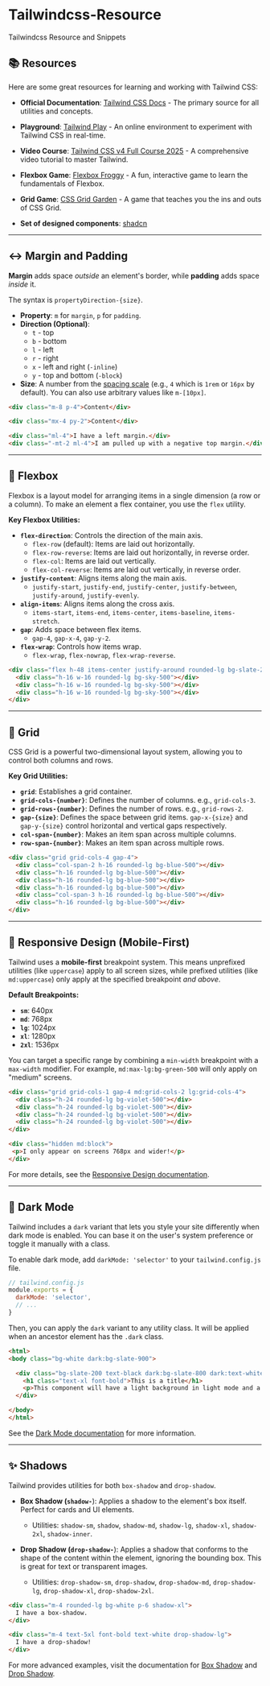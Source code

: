 # Tailwindcss-Resource

Tailwindcss Resource and Snippets

## 📚 Resources

Here are some great resources for learning and working with Tailwind CSS:

  * **Official Documentation**: [Tailwind CSS Docs](https://tailwindcss.com/docs) - The primary source for all utilities and concepts.
  * **Playground**: [Tailwind Play](https://play.tailwindcss.com/) - An online environment to experiment with Tailwind CSS in real-time.
  * **Video Course**: [Tailwind CSS v4 Full Course 2025](https://youtu.be/6biMWgD6_JY?si=YJCYCRIWjjyK0XSY) - A comprehensive video tutorial to master Tailwind.
  * **Flexbox Game**: [Flexbox Froggy](https://flexboxfroggy.com/) - A fun, interactive game to learn the fundamentals of Flexbox.
  * **Grid Game**: [CSS Grid Garden](https://cssgridgarden.com/) - A game that teaches you the ins and outs of CSS Grid.
  
  * **Set of designed components**: [shadcn](https://ui.shadcn.com/)

-----

## ↔️ Margin and Padding

**Margin** adds space *outside* an element's border, while **padding** adds space *inside* it.

The syntax is `propertyDirection-{size}`.

  * **Property**: `m` for `margin`, `p` for `padding`.
  * **Direction (Optional)**:
      * `t` - top
      * `b` - bottom
      * `l` - left
      * `r` - right
      * `x` - left and right (`-inline`)
      * `y` - top and bottom (`-block`)
  * **Size**: A number from the [spacing scale](https://tailwindcss.com/docs/customizing-spacing) (e.g., `4` which is `1rem` or `16px` by default). You can also use arbitrary values like `m-[10px]`.

<!-- end list -->

```html
<div class="m-8 p-4">Content</div>

<div class="mx-4 py-2">Content</div>

<div class="ml-4">I have a left margin.</div>
<div class="-mt-2 ml-4">I am pulled up with a negative top margin.</div>
```

-----

## 💪 Flexbox

Flexbox is a layout model for arranging items in a single dimension (a row or a column). To make an element a flex container, you use the `flex` utility.

**Key Flexbox Utilities:**

  * **`flex-direction`**: Controls the direction of the main axis.
      * `flex-row` (default): Items are laid out horizontally.
      * `flex-row-reverse`: Items are laid out horizontally, in reverse order.
      * `flex-col`: Items are laid out vertically.
      * `flex-col-reverse`: Items are laid out vertically, in reverse order.
  * **`justify-content`**: Aligns items along the main axis.
      * `justify-start`, `justify-end`, `justify-center`, `justify-between`, `justify-around`, `justify-evenly`.
  * **`align-items`**: Aligns items along the cross axis.
      * `items-start`, `items-end`, `items-center`, `items-baseline`, `items-stretch`.
  * **`gap`**: Adds space between flex items.
      * `gap-4`, `gap-x-4`, `gap-y-2`.
  * **`flex-wrap`**: Controls how items wrap.
      * `flex-wrap`, `flex-nowrap`, `flex-wrap-reverse`.

<!-- end list -->

```html
<div class="flex h-48 items-center justify-around rounded-lg bg-slate-200">
  <div class="h-16 w-16 rounded-lg bg-sky-500"></div>
  <div class="h-16 w-16 rounded-lg bg-sky-500"></div>
  <div class="h-16 w-16 rounded-lg bg-sky-500"></div>
</div>
```

-----

## 🏁 Grid

CSS Grid is a powerful two-dimensional layout system, allowing you to control both columns and rows.

**Key Grid Utilities:**

  * **`grid`**: Establishes a grid container.
  * **`grid-cols-{number}`**: Defines the number of columns. e.g., `grid-cols-3`.
  * **`grid-rows-{number}`**: Defines the number of rows. e.g., `grid-rows-2`.
  * **`gap-{size}`**: Defines the space between grid items. `gap-x-{size}` and `gap-y-{size}` control horizontal and vertical gaps respectively.
  * **`col-span-{number}`**: Makes an item span across multiple columns.
  * **`row-span-{number}`**: Makes an item span across multiple rows.

<!-- end list -->

```html
<div class="grid grid-cols-4 gap-4">
  <div class="col-span-2 h-16 rounded-lg bg-blue-500"></div>
  <div class="h-16 rounded-lg bg-blue-500"></div>
  <div class="h-16 rounded-lg bg-blue-500"></div>
  <div class="h-16 rounded-lg bg-blue-500"></div>
  <div class="col-span-3 h-16 rounded-lg bg-blue-500"></div>
  <div class="h-16 rounded-lg bg-blue-500"></div>
</div>
```

-----

## 📱 Responsive Design (Mobile-First)

Tailwind uses a **mobile-first** breakpoint system. This means unprefixed utilities (like `uppercase`) apply to all screen sizes, while prefixed utilities (like `md:uppercase`) only apply at the specified breakpoint *and above*.

**Default Breakpoints:**

  * **`sm`**: 640px
  * **`md`**: 768px
  * **`lg`**: 1024px
  * **`xl`**: 1280px
  * **`2xl`**: 1536px

You can target a specific range by combining a `min-width` breakpoint with a `max-width` modifier. For example, `md:max-lg:bg-green-500` will only apply on "medium" screens.

```html
<div class="grid grid-cols-1 gap-4 md:grid-cols-2 lg:grid-cols-4">
  <div class="h-24 rounded-lg bg-violet-500"></div>
  <div class="h-24 rounded-lg bg-violet-500"></div>
  <div class="h-24 rounded-lg bg-violet-500"></div>
  <div class="h-24 rounded-lg bg-violet-500"></div>
</div>

<div class="hidden md:block">
 <p>I only appear on screens 768px and wider!</p>
</div>
```

For more details, see the [Responsive Design documentation](https://tailwindcss.com/docs/responsive-design).

-----

## 🌙 Dark Mode

Tailwind includes a `dark` variant that lets you style your site differently when dark mode is enabled. You can base it on the user's system preference or toggle it manually with a class.

To enable dark mode, add `darkMode: 'selector'` to your `tailwind.config.js` file.

```js
// tailwind.config.js
module.exports = {
  darkMode: 'selector',
  // ...
}
```

Then, you can apply the `dark` variant to any utility class. It will be applied when an ancestor element has the `.dark` class.

```html
<html>
<body class="bg-white dark:bg-slate-900">

  <div class="bg-slate-200 text-black dark:bg-slate-800 dark:text-white">
    <h1 class="text-xl font-bold">This is a title</h1>
    <p>This component will have a light background in light mode and a dark background in dark mode.</p>
  </div>

</body>
</html>
```

See the [Dark Mode documentation](https://tailwindcss.com/docs/dark-mode) for more information.

-----

## ✨ Shadows

Tailwind provides utilities for both `box-shadow` and `drop-shadow`.

  * **Box Shadow (`shadow-`**): Applies a shadow to the element's box itself. Perfect for cards and UI elements.

      * Utilities: `shadow-sm`, `shadow`, `shadow-md`, `shadow-lg`, `shadow-xl`, `shadow-2xl`, `shadow-inner`.

  * **Drop Shadow (`drop-shadow-`**): Applies a shadow that conforms to the shape of the content within the element, ignoring the bounding box. This is great for text or transparent images.

      * Utilities: `drop-shadow-sm`, `drop-shadow`, `drop-shadow-md`, `drop-shadow-lg`, `drop-shadow-xl`, `drop-shadow-2xl`.

<!-- end list -->

```html
<div class="m-4 rounded-lg bg-white p-6 shadow-xl">
  I have a box-shadow.
</div>

<div class="m-4 text-5xl font-bold text-white drop-shadow-lg">
  I have a drop-shadow!
</div>
```

For more advanced examples, visit the documentation for [Box Shadow](https://tailwindcss.com/docs/box-shadow) and [Drop Shadow](https://tailwindcss.com/docs/drop-shadow).

